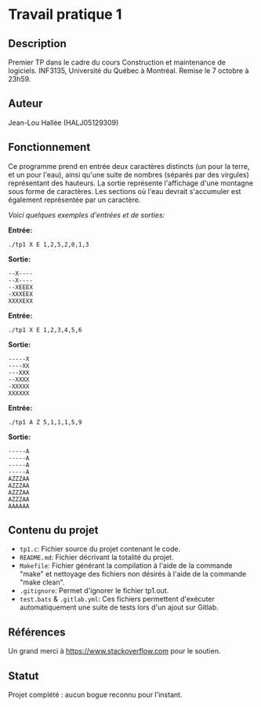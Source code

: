 # Travail pratique 1

## Description

Premier TP dans le cadre du cours Construction et maintenance de logiciels.
INF3135, Université du Québec à Montréal. Remise le 7 octobre à 23h59.

## Auteur

Jean-Lou Hallée (HALJ05129309)

## Fonctionnement

Ce programme prend en entrée deux caractères distincts (un pour la terre, et un pour l'eau), ainsi qu'une suite de nombres (séparés par des virgules) représentant des hauteurs. La sortie représente l'affichage d'une montagne sous forme de caractères. Les sections où l'eau devrait s'accumuler est également représentée par un caractère.

*Voici quelques exemples d'entrées et de sorties:*

**Entrée:**
~~~~
./tp1 X E 1,2,5,2,0,1,3
~~~~
**Sortie:**
~~~~
--X----  
--X----   
--XEEEX   
-XXXEEX   
XXXXEXX   
~~~~
**Entrée:**
~~~~
./tp1 X E 1,2,3,4,5,6
~~~~
**Sortie:**
~~~~
-----X   
----XX   
---XXX   
--XXXX   
-XXXXX   
XXXXXX   
~~~~
**Entrée:**
~~~~
./tp1 A Z 5,1,1,1,5,9
~~~~
**Sortie:**
~~~~
-----A  
-----A   
-----A   
-----A  
AZZZAA   
AZZZAA  
AZZZAA  
AZZZAA   
AAAAAA   
~~~~

## Contenu du projet

* `tp1.c`: Fichier source du projet contenant le code.
* `README.md`: Fichier décrivant la totalité du projet.
* `Makefile`: Fichier générant la compilation à l'aide de la commande "make" et nettoyage des fichiers non désirés à l'aide de la commande "make clean".
* `.gitignore`: Permet d'ignorer le fichier tp1.out.
* `test.bats` & `.gitlab.yml`: Ces fichiers permettent d'exécuter automatiquement une suite de tests lors d'un ajout sur Gitlab.

## Références

Un grand merci à https://www.stackoverflow.com pour le soutien. 

## Statut

Projet complété : aucun bogue reconnu pour l'instant.
